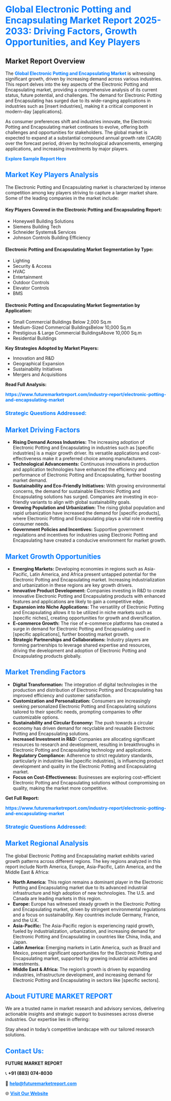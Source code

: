 <h1 style="color: #007BFF;">Global Electronic Potting and Encapsulating Market Report 2025-2033: Driving Factors, Growth Opportunities, and Key Players</h1>

<section id="overview">
<h2>Market Report Overview</h2>
<p>The <a href="https://www.futuremarketreport.com/industry-report/electronic-potting-and-encapsulating-market" style="color: #007BFF; text-decoration: none;"><strong>Global Electronic Potting and Encapsulating Market</strong></a> is witnessing significant growth, driven by increasing demand across various industries. This report delves into the key aspects of the Electronic Potting and Encapsulating market, providing a comprehensive analysis of its current status, future potential, and challenges. The demand for Electronic Potting and Encapsulating has surged due to its wide-ranging applications in industries such as [insert industries], making it a critical component in modern-day [applications].</p>
<p>As consumer preferences shift and industries innovate, the Electronic Potting and Encapsulating market continues to evolve, offering both challenges and opportunities for stakeholders. The global market is expected to expand at a substantial compound annual growth rate (CAGR) over the forecast period, driven by technological advancements, emerging applications, and increasing investments by major players.</p>
</section>

<section id="overview">
<p><a href="https://www.futuremarketreport.com/request-sample/reportId=37793" style="color: #007BFF; text-decoration: none;"><strong>Explore Sample Report Here</strong></a></p>
</section>

<section id="key-players">
<h2 style="color: #007BFF;">Market Key Players Analysis</h2>
<p>The Electronic Potting and Encapsulating market is characterized by intense competition among key players striving to capture a larger market share. Some of the leading companies in the market include:</p>
<h4>Key Players Covered in the Electronic Potting and Encapsulating Report:</h4>
<ul><li>Honeywell Building Solutions</li><li>Siemens Building Tech</li><li>Schneider Systems&amp; Services</li><li>Johnson Controls Building Efficiency</li></ul>
<h4>Electronic Potting and Encapsulating Market Segmentation by Type:</h4>
<ul><li>Lighting</li><li>Security &amp; Access</li><li>HVAC</li><li>Entertainment</li><li>Outdoor Controls</li><li>Elevator Controls</li><li>BMS</li></ul>

<h4>Electronic Potting and Encapsulating Market Segmentation by Application:</h4>
<ul><li>Small Commercial Buildings Below 2,000 Sq.m</li><li>Medium-Sized Commercial BuildingsBelow 10,000 Sq.m</li><li>Prestigious &amp; Large Commercial BuildingsAbove 10,000 Sq.m</li><li>Residential Buildings</li></ul>
<p><strong>Key Strategies Adopted by Market Players:</strong></p>
<ul>
<li>Innovation and R&D</li>
<li>Geographical Expansion</li>
<li>Sustainability Initiatives</li>
<li>Mergers and Acquisitions</li>
</ul>
</section>

<section>
<p><strong>Read Full Analysis: </strong></p><a href="https://www.futuremarketreport.com/industry-report/electronic-potting-and-encapsulating-market" style="color: #007BFF; text-decoration: none;"><strong>https://www.futuremarketreport.com/industry-report/electronic-potting-and-encapsulating-market</strong></a>
<h3 style="color: #007BFF;">Strategic Questions Addressed:</h3>
</section>

<section id="driving-factors">
<h2 style="color: #007BFF;">Market Driving Factors</h2>
<ul>
<li><strong>Rising Demand Across Industries:</strong> The increasing adoption of Electronic Potting and Encapsulating in industries such as [specific industries] is a major growth driver. Its versatile applications and cost-effectiveness make it a preferred choice among manufacturers.</li>
<li><strong>Technological Advancements:</strong> Continuous innovations in production and application technologies have enhanced the efficiency and performance of Electronic Potting and Encapsulating, further boosting market demand.</li>
<li><strong>Sustainability and Eco-Friendly Initiatives:</strong> With growing environmental concerns, the demand for sustainable Electronic Potting and Encapsulating solutions has surged. Companies are investing in eco-friendly variants to align with global sustainability goals.</li>
<li><strong>Growing Population and Urbanization:</strong> The rising global population and rapid urbanization have increased the demand for [specific products], where Electronic Potting and Encapsulating plays a vital role in meeting consumer needs.</li>
<li><strong>Government Policies and Incentives:</strong> Supportive government regulations and incentives for industries using Electronic Potting and Encapsulating have created a conducive environment for market growth.</li>
</ul>
</section>

<section id="growth-opportunities">
<h2 style="color: #007BFF;">Market Growth Opportunities</h2>
<ul>
<li><strong>Emerging Markets:</strong> Developing economies in regions such as Asia-Pacific, Latin America, and Africa present untapped potential for the Electronic Potting and Encapsulating market. Increasing industrialization and urbanization in these regions are key growth drivers.</li>
<li><strong>Innovative Product Development:</strong> Companies investing in R&D to create innovative Electronic Potting and Encapsulating products with enhanced features and applications are likely to gain a competitive edge.</li>
<li><strong>Expansion into Niche Applications:</strong> The versatility of Electronic Potting and Encapsulating allows it to be utilized in niche markets such as [specific niches], creating opportunities for growth and diversification.</li>
<li><strong>E-commerce Growth:</strong> The rise of e-commerce platforms has created a surge in demand for Electronic Potting and Encapsulating used in [specific applications], further boosting market growth.</li>
<li><strong>Strategic Partnerships and Collaborations:</strong> Industry players are forming partnerships to leverage shared expertise and resources, driving the development and adoption of Electronic Potting and Encapsulating products globally.</li>
</ul>
</section>

<section id="trending-factors">
<h2 style="color: #007BFF;">Market Trending Factors</h2>
<ul>
<li><strong>Digital Transformation:</strong> The integration of digital technologies in the production and distribution of Electronic Potting and Encapsulating has improved efficiency and customer satisfaction.</li>
<li><strong>Customization and Personalization:</strong> Consumers are increasingly seeking personalized Electronic Potting and Encapsulating solutions tailored to their specific needs, prompting companies to offer customizable options.</li>
<li><strong>Sustainability and Circular Economy:</strong> The push towards a circular economy has driven demand for recyclable and reusable Electronic Potting and Encapsulating solutions.</li>
<li><strong>Increased Investment in R&D:</strong> Companies are allocating significant resources to research and development, resulting in breakthroughs in Electronic Potting and Encapsulating technology and applications.</li>
<li><strong>Regulatory Compliance:</strong> Adherence to strict regulatory standards, particularly in industries like [specific industries], is influencing product development and quality in the Electronic Potting and Encapsulating market.</li>
<li><strong>Focus on Cost-Effectiveness:</strong> Businesses are exploring cost-efficient Electronic Potting and Encapsulating solutions without compromising on quality, making the market more competitive.</li>
</ul>
</section>

<section>
<p><strong>Get Full Report: </strong></p><a href="https://www.futuremarketreport.com/industry-report/electronic-potting-and-encapsulating-market" style="color: #007BFF; text-decoration: none;"><strong>https://www.futuremarketreport.com/industry-report/electronic-potting-and-encapsulating-market</strong></a>
<h3 style="color: #007BFF;">Strategic Questions Addressed:</h3>
</section>


<section id="regional-analysis">
<h2 style="color: #007BFF;">Market Regional Analysis</h2>
<p>The global Electronic Potting and Encapsulating market exhibits varied growth patterns across different regions. The key regions analyzed in this report include North America, Europe, Asia-Pacific, Latin America, and the Middle East & Africa:</p>
<ul>
<li><strong>North America:</strong> This region remains a dominant player in the Electronic Potting and Encapsulating market due to its advanced industrial infrastructure and high adoption of new technologies. The U.S. and Canada are leading markets in this region.</li>
<li><strong>Europe:</strong> Europe has witnessed steady growth in the Electronic Potting and Encapsulating market, driven by stringent environmental regulations and a focus on sustainability. Key countries include Germany, France, and the U.K.</li>
<li><strong>Asia-Pacific:</strong> The Asia-Pacific region is experiencing rapid growth, fueled by industrialization, urbanization, and increasing demand for Electronic Potting and Encapsulating in countries like China, India, and Japan.</li>
<li><strong>Latin America:</strong> Emerging markets in Latin America, such as Brazil and Mexico, present significant opportunities for the Electronic Potting and Encapsulating market, supported by growing industrial activities and investments.</li>
<li><strong>Middle East & Africa:</strong> The region’s growth is driven by expanding industries, infrastructure development, and increasing demand for Electronic Potting and Encapsulating in sectors like [specific sectors].</li>
</ul>
</section>

<footer>
<h2 style="color: #007BFF;">About FUTURE MARKET REPORT</h2>
<p>We are a trusted name in market research and advisory services, delivering actionable insights and strategic support to businesses across diverse industries. Our expertise lies in offering:</p>

<p>Stay ahead in today’s competitive landscape with our tailored research solutions.</p>

<h2 style="color: #007BFF;">Contact Us:</h2>
<p><strong>FUTURE MARKET REPORT</strong></p>
<p>📞 <strong>+91 (883) 074-8030</strong></p>
<p>📧 <strong><a href="mailto:help@futuremarketreport.com" style="color: #007BFF;">help@futuremarketreport.com</a></strong></p>
<p>🌐 <strong><a href="https://www.futuremarketreport.com/" style="color: #007BFF;">Visit Our Website</a></strong></p>
</footer>